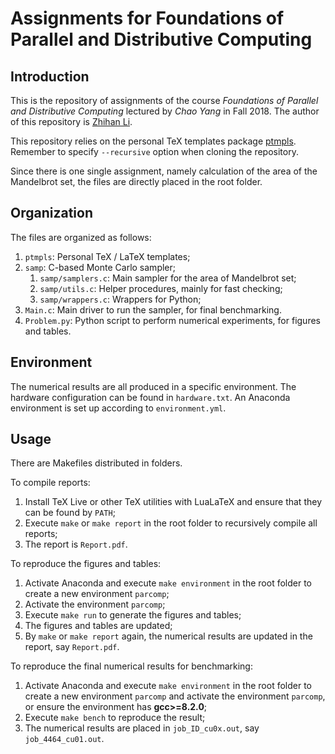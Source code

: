 # Assignments for Foundations of Parallel and Distributive Computing

## Introduction

This is the repository of assignments of the course *Foundations of Parallel and Distributive Computing* lectured by *Chao Yang* in Fall 2018. The author of this repository is [Zhihan Li](mailto:lzh2016p@pku.edu.cn).

This repository relies on the personal TeX templates package [ptmpls](https://github.com/pppppass/ptmpls). Remember to specify `--recursive` option when cloning the repository.

Since there is one single assignment, namely calculation of the area of the Mandelbrot set, the files are directly placed in the root folder.

## Organization

The files are organized as follows:
1. `ptmpls`: Personal TeX / LaTeX templates;
2. `samp`: C-based Monte Carlo sampler;
    1. `samp/samplers.c`: Main sampler for the area of Mandelbrot set;
    2. `samp/utils.c`: Helper procedures, mainly for fast checking;
    3. `samp/wrappers.c`: Wrappers for Python;
3. `Main.c`: Main driver to run the sampler, for final benchmarking.
5. `Problem.py`: Python script to perform numerical experiments, for figures and tables.

## Environment

The numerical results are all produced in a specific environment. The hardware configuration can be found in `hardware.txt`. An Anaconda environment is set up according to `environment.yml`.

## Usage

There are Makefiles distributed in folders.

To compile reports:
1. Install TeX Live or other TeX utilities with LuaLaTeX and ensure that they can be found by `PATH`;
2. Execute `make` or `make report` in the root folder to recursively compile all reports;
3. The report is `Report.pdf`.

To reproduce the figures and tables:
1. Activate Anaconda and execute `make environment` in the root folder to create a new environment `parcomp`;
2. Activate the environment `parcomp`;
3. Execute `make run` to generate the figures and tables;
4. The figures and tables are updated;
4. By `make` or `make report` again, the numerical results are updated in the report, say `Report.pdf`.

To reproduce the final numerical results for benchmarking:
1. Activate Anaconda and execute `make environment` in the root folder to create a new environment `parcomp` and activate the environment `parcomp`, or ensure the environment has **gcc>=8.2.0**;
2. Execute `make bench` to reproduce the result;
3. The numerical results are placed in `job_ID_cu0x.out`, say `job_4464_cu01.out`.
